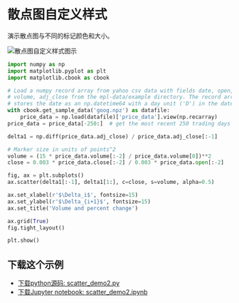 # 散点图自定义样式

演示散点图与不同的标记颜色和大小。

![散点图自定义样式图示](https://matplotlib.org/_images/sphx_glr_scatter_demo2_001.png)

```python
import numpy as np
import matplotlib.pyplot as plt
import matplotlib.cbook as cbook

# Load a numpy record array from yahoo csv data with fields date, open, close,
# volume, adj_close from the mpl-data/example directory. The record array
# stores the date as an np.datetime64 with a day unit ('D') in the date column.
with cbook.get_sample_data('goog.npz') as datafile:
    price_data = np.load(datafile)['price_data'].view(np.recarray)
price_data = price_data[-250:]  # get the most recent 250 trading days

delta1 = np.diff(price_data.adj_close) / price_data.adj_close[:-1]

# Marker size in units of points^2
volume = (15 * price_data.volume[:-2] / price_data.volume[0])**2
close = 0.003 * price_data.close[:-2] / 0.003 * price_data.open[:-2]

fig, ax = plt.subplots()
ax.scatter(delta1[:-1], delta1[1:], c=close, s=volume, alpha=0.5)

ax.set_xlabel(r'$\Delta_i$', fontsize=15)
ax.set_ylabel(r'$\Delta_{i+1}$', fontsize=15)
ax.set_title('Volume and percent change')

ax.grid(True)
fig.tight_layout()

plt.show()
```
## 下载这个示例

- [下载python源码: scatter_demo2.py](https://matplotlib.org/_downloads/scatter_demo2.py)
- [下载Jupyter notebook: scatter_demo2.ipynb](https://matplotlib.org/_downloads/scatter_demo2.ipynb)